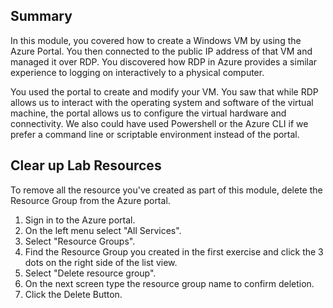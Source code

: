 ## Summary

In this module, you covered how to create a Windows VM by using the Azure Portal. You then connected to the public IP address of that VM and managed it over RDP. You discovered how RDP in Azure provides a similar experience to logging on interactively to a physical computer.

You used the portal to create and modify your VM. You saw that while RDP allows us to interact with the operating system and software of the virtual machine, the portal allows us to configure the virtual hardware and connectivity. We also could have used Powershell or the Azure CLI if we prefer a command line or scriptable environment instead of the portal.

## Clear up Lab Resources

To remove all the resource you've created as part of this module, delete the Resource Group from the Azure portal.

1. Sign in to the Azure portal.
1. On the left menu select "All Services".
1. Select "Resource Groups".
1. Find the Resource Group you created in the first exercise and click the 3 dots on the right side of the list view.
1. Select "Delete resource group".
1. On the next screen type the resource group name to confirm deletion.
1. Click the Delete Button.